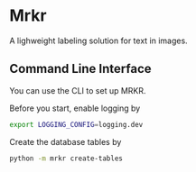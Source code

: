# Mrkr

A lighweight labeling solution for text in images.

## Command Line Interface

You can use the CLI to set up MRKR.

Before you start, enable logging by

```bash
export LOGGING_CONFIG=logging.dev
```

Create the database tables by

```bash
python -m mrkr create-tables
```
